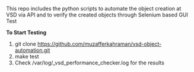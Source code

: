 This repo includes the python scripts to automate the object creation at VSD via API and to verify the created objects through Selenium based GUI Test

**To Start Testing**

1. git clone https://github.com/muzafferkahraman/vsd-object-automation.git
2. make test
3. Check  /var/log/<YYY-MM-DD>_vsd_performance_checker.log for the results

